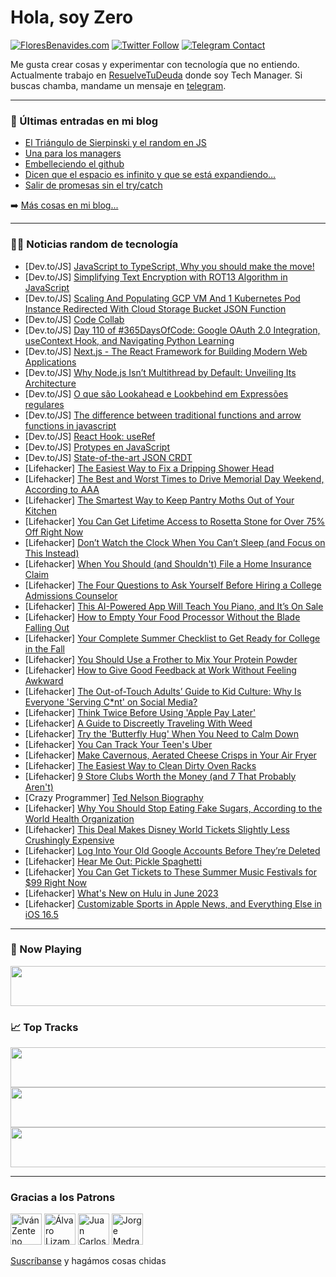 # Hola, soy Zero

[![FloresBenavides.com](https://img.shields.io/website?down_message=oops&label=MiBlog&style=for-the-badge&up_message=online&url=https%3A%2F%2Ffloresbenavides.com)](https://floresbenavides.com) [![Twitter Follow](https://img.shields.io/twitter/follow/ZeroDragon?color=%231DA1F2&label=Follow&logo=twitter&logoColor=ffffff&style=for-the-badge)](https://twitter.com/zerodragon) [![Telegram Contact](https://img.shields.io/badge/escr%C3%ADbeme-ZeroDragon-%2326A5E4?style=for-the-badge&logo=telegram)](https://t.me/zerodragon)

Me gusta crear cosas y experimentar con tecnología que no entiendo.
Actualmente trabajo en [ResuelveTuDeuda](http://github.com/resuelve) donde soy Tech Manager.
Si buscas chamba, mandame un mensaje en [telegram](https://t.me/zerodragon).

---

### 📕 Últimas entradas en mi blog
<!-- BLOG-POST-LIST:START -->
- [El Triángulo de Sierpinski y el random en JS](https://floresbenavides.com/el-triangulo-de-sierpinski-y-el-random-en-js/)
- [Una para los managers](https://floresbenavides.com/una-para-los-managers/)
- [Embelleciendo el github](https://floresbenavides.com/embelleciendo-el-github/)
- [Dicen que el espacio es infinito y que se está expandiendo…](https://floresbenavides.com/dicen-que-el-espacio-es-infinito-y-que-se-esta-expandiendo/)
- [Salir de promesas sin el try/catch](https://floresbenavides.com/salir-de-promesas-sin-el-try-catch/)
<!-- BLOG-POST-LIST:END -->

➡️ [Más cosas en mi blog...](https://floresbenavides.com)

---

### 👨‍💻 Noticias random de tecnología
<!-- TECH-POSTS:START -->
- [Dev.to/JS] [JavaScript to TypeScript, Why you should make the move!](https://dev.to/mehdiraash/javascript-to-typescript-why-you-should-make-the-move-1hcf)
- [Dev.to/JS] [Simplifying Text Encryption with ROT13 Algorithm in JavaScript](https://dev.to/muhmmadawd/simplifying-text-encryption-with-rot13-algorithm-in-javascript-2am2)
- [Dev.to/JS] [Scaling And Populating GCP VM And 1 Kubernetes Pod Instance Redirected With Cloud Storage Bucket JSON Function](https://dev.to/kcdchennai/scaling-and-populating-gcp-vm-and-1-kubernetes-pod-instance-redirected-with-cloud-storage-bucket-json-function-2loa)
- [Dev.to/JS] [Code Collab](https://dev.to/harshilshah99/code-collab-3log)
- [Dev.to/JS] [Day 110 of #365DaysOfCode: Google OAuth 2.0 Integration, useContext Hook, and Navigating Python Learning](https://dev.to/arashjangali/day-110-of-365daysofcode-google-oauth-20-integration-usecontext-hook-and-navigating-python-learning-14e2)
- [Dev.to/JS] [Next.js - The React Framework for Building Modern Web Applications](https://dev.to/victorleungtw/nextjs-the-react-framework-for-building-modern-web-applications-1i2o)
- [Dev.to/JS] [Why Node.js Isn’t Multithread by Default: Unveiling Its Architecture](https://dev.to/utsabutsho/why-nodejs-isnt-multithread-by-default-unveiling-its-architecture-5ge2)
- [Dev.to/JS] [O que são Lookahead e Lookbehind em Expressões regulares](https://dev.to/lucasm4sco/o-que-sao-lookahead-e-lookbehind-em-expressoes-regulares-32h7)
- [Dev.to/JS] [The difference between traditional functions and arrow functions in javascript](https://dev.to/ernanej/a-diferenca-entre-funcoes-tradicionais-e-arrow-functions-no-javascript-7e3)
- [Dev.to/JS] [React Hook: useRef](https://dev.to/ayako_yk/react-hook-useref-2j90)
- [Dev.to/JS] [Protypes en JavaScript](https://dev.to/ulisesserranop/protypes-en-javascript-5edc)
- [Dev.to/JS] [State-of-the-art JSON CRDT](https://dev.to/streamich/state-of-the-art-json-crdt-5alo)
- [Lifehacker] [The Easiest Way to Fix a Dripping Shower Head](https://lifehacker.com/the-easiest-way-to-fix-a-dripping-shower-head-1850448423)
- [Lifehacker] [The Best and Worst Times to Drive Memorial Day Weekend, According to AAA](https://lifehacker.com/the-best-and-worst-times-to-drive-memorial-day-weekend-1850448426)
- [Lifehacker] [The Smartest Way to Keep Pantry Moths Out of Your Kitchen](https://lifehacker.com/the-smartest-way-to-keep-pantry-moths-out-of-your-kitch-1850448442)
- [Lifehacker] [You Can Get Lifetime Access to Rosetta Stone for Over 75% Off Right Now](https://lifehacker.com/you-can-get-lifetime-access-to-rosetta-stone-for-over-7-1850451918)
- [Lifehacker] [Don’t Watch the Clock When You Can’t Sleep &lpar;and Focus on This Instead&rpar;](https://lifehacker.com/don-t-watch-the-clock-when-you-can-t-sleep-and-focus-o-1850456412)
- [Lifehacker] [When You Should &lpar;and Shouldn&#39;t&rpar; File a Home Insurance Claim](https://lifehacker.com/when-you-should-and-shouldnt-file-a-home-insurance-cl-1850455645)
- [Lifehacker] [The Four Questions to Ask Yourself Before Hiring a College Admissions Counselor](https://lifehacker.com/the-four-questions-to-ask-yourself-before-hiring-a-coll-1850455745)
- [Lifehacker] [This AI-Powered App Will Teach You Piano, and It’s On Sale](https://lifehacker.com/this-ai-powered-app-will-teach-you-piano-and-it-s-on-s-1850451892)
- [Lifehacker] [How to Empty Your Food Processor Without the Blade Falling Out](https://lifehacker.com/how-to-empty-your-food-processor-without-the-blade-fall-1850455661)
- [Lifehacker] [Your Complete Summer Checklist to Get Ready for College in the Fall](https://lifehacker.com/your-complete-summer-checklist-to-get-ready-for-college-1850455373)
- [Lifehacker] [You Should Use a Frother to Mix Your Protein Powder](https://lifehacker.com/you-should-use-a-frother-to-mix-your-protein-powder-1850455135)
- [Lifehacker] [How to Give Good Feedback at Work Without Feeling Awkward](https://lifehacker.com/how-to-give-good-feedback-at-work-without-feeling-awkwa-1850454133)
- [Lifehacker] [The Out-of-Touch Adults’ Guide to Kid Culture: Why Is Everyone &#39;Serving C*nt&#39; on Social Media?](https://lifehacker.com/the-out-of-touch-adults-guide-to-kid-culture-why-is-e-1850452383)
- [Lifehacker] [Think Twice Before Using &#39;Apple Pay Later&#39;](https://lifehacker.com/think-twice-before-using-apple-pay-later-1850454637)
- [Lifehacker] [A Guide to Discreetly Traveling With Weed](https://lifehacker.com/a-guide-to-discreetly-traveling-with-weed-1850432640)
- [Lifehacker] [Try the &#39;Butterfly Hug&#39; When You Need to Calm Down](https://lifehacker.com/try-the-butterfly-hug-when-you-need-to-calm-down-1850453309)
- [Lifehacker] [You Can Track Your Teen&#39;s Uber](https://lifehacker.com/you-can-track-your-teens-uber-1850451886)
- [Lifehacker] [Make Cavernous, Aerated Cheese Crisps in Your Air Fryer](https://lifehacker.com/make-cavernous-aerated-cheese-crisps-in-your-air-fryer-1850452037)
- [Lifehacker] [The Easiest Way to Clean Dirty Oven Racks](https://lifehacker.com/the-easiest-way-to-clean-dirty-oven-racks-1850453546)
- [Lifehacker] [9 Store Clubs Worth the Money &lpar;and 7 That Probably Aren&#39;t&rpar;](https://lifehacker.com/9-store-clubs-worth-the-money-and-7-that-probably-aren-1850450868)
- [Crazy Programmer] [Ted Nelson Biography](https://www.thecrazyprogrammer.com/2023/05/ted-nelson-biography.html)
- [Lifehacker] [Why You Should Stop Eating Fake Sugars, According to the World Health Organization](https://lifehacker.com/why-you-should-stop-eating-fake-sugars-according-to-th-1850451753)
- [Lifehacker] [This Deal Makes Disney World Tickets Slightly Less Crushingly Expensive](https://lifehacker.com/this-deal-makes-disney-world-tickets-slightly-less-crus-1850451413)
- [Lifehacker] [Log Into Your Old Google Accounts Before They’re Deleted](https://lifehacker.com/log-into-your-old-google-accounts-before-they-re-delete-1850450404)
- [Lifehacker] [Hear Me Out: Pickle Spaghetti](https://lifehacker.com/hear-me-out-pickle-spaghetti-1850451245)
- [Lifehacker] [You Can Get Tickets to These Summer Music Festivals for $99 Right Now](https://lifehacker.com/you-can-get-tickets-to-these-summer-music-festivals-for-1850450823)
- [Lifehacker] [What&#39;s New on Hulu in June 2023](https://lifehacker.com/whats-new-on-hulu-in-june-2023-1850450843)
- [Lifehacker] [Customizable Sports in Apple News, and Everything Else in iOS 16.5](https://lifehacker.com/customizable-sports-in-apple-news-and-everything-else-1850450440)<!-- TECH-POSTS:END -->

---

### 🎵 Now Playing
<a href="https://spotify-now-playing-dun.vercel.app/now-playing?open"><img src="https://spotify-now-playing-dun.vercel.app/now-playing" width="540" height="64"></a>

### 📈 Top Tracks
<a href="https://spotify-now-playing-dun.vercel.app/top-tracks?i=1&open"><img src="https://spotify-now-playing-dun.vercel.app/top-tracks?i=1" width="540" height="64"></a>
<a href="https://spotify-now-playing-dun.vercel.app/top-tracks?i=2&open"><img src="https://spotify-now-playing-dun.vercel.app/top-tracks?i=2" width="540" height="64"></a>
<a href="https://spotify-now-playing-dun.vercel.app/top-tracks?i=3&open"><img src="https://spotify-now-playing-dun.vercel.app/top-tracks?i=3" width="540" height="64"></a>

---

### Gracias a los Patrons
[<img src="https://avatars.githubusercontent.com/u/243380?v=4" alt="Iván Zenteno" width="50px">](https://github.com/k001) [<img src="https://avatars.githubusercontent.com/u/19955639?v=4" alt="Álvaro Lizama" width="50px">](https://github.com/alvarolizama) [<img src="https://avatars.githubusercontent.com/u/2718753?v=4" alt="Juan Carlos Ruiz" width="50px">](https://github.com/JuanCrg90) [<img src="https://avatars.githubusercontent.com/u/37025?v=4" alt="Jorge Medrano" width="50px">](https://github.com/h1pp1e) 

[Suscríbanse](https://www.patreon.com/zerodragon) y hagámos cosas chidas

